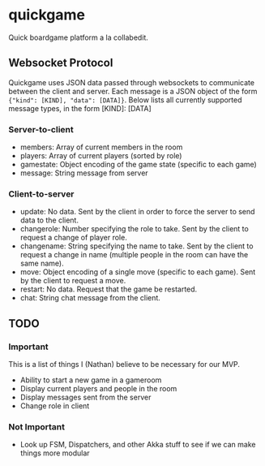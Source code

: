 # quickgame

Quick boardgame platform a la collabedit.

## Websocket Protocol
Quickgame uses JSON data passed through websockets to communicate between the client and server.
Each message is a JSON object of the form ``{"kind": [KIND], "data": [DATA]}``.
Below lists all currently supported message types, in the form [KIND]: [DATA]

### Server-to-client
* members: Array of current members in the room
* players: Array of current players (sorted by role)
* gamestate: Object encoding of the game state (specific to each game)
* message: String message from server

### Client-to-server
* update: No data.
  Sent by the client in order to force the server to send data to the client.
* changerole: Number specifying the role to take.
  Sent by the client to request a change of player role.
* changename: String specifying the name to take.
  Sent by the client to request a change in name
  (multiple people in the room can have the same name).
* move: Object encoding of a single move (specific to each game).
  Sent by the client to request a move.
* restart: No data.
  Request that the game be restarted.
* chat: String chat message from the client.

## TODO
### Important
This is a list of things I (Nathan) believe to be necessary for our MVP.
* Ability to start a new game in a gameroom
* Display current players and people in the room
* Display messages sent from the server
* Change role in client

### Not Important
* Look up FSM, Dispatchers, and other Akka stuff to see if we can make things more modular
